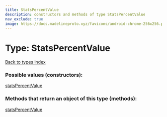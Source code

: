 ```yaml
---
title: StatsPercentValue
description: constructors and methods of type StatsPercentValue
nav_exclude: true
image: https://docs.madelineproto.xyz/favicons/android-chrome-256x256.png
---
```

# Type: StatsPercentValue
[Back to types index](index.md)



### Possible values (constructors):

[statsPercentValue](../constructors/statsPercentValue.md)  



### Methods that return an object of this type (methods):



[statsPercentValue](../constructors/statsPercentValue.md)  

